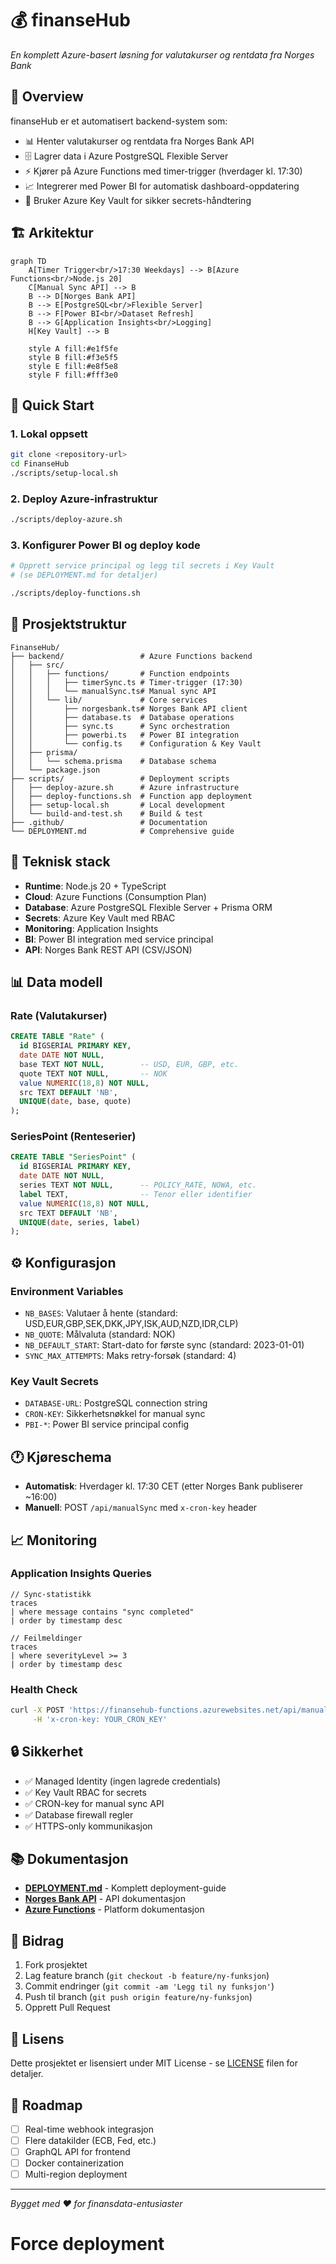 # 💰 finanseHub

*En komplett Azure-basert løsning for valutakurser og rentdata fra Norges Bank*

## 🌟 Overview

finanseHub er et automatisert backend-system som:
- 📊 Henter valutakurser og rentdata fra Norges Bank API
- 🗄️ Lagrer data i Azure PostgreSQL Flexible Server
- ⚡ Kjører på Azure Functions med timer-trigger (hverdager kl. 17:30)
- 📈 Integrerer med Power BI for automatisk dashboard-oppdatering
- 🔐 Bruker Azure Key Vault for sikker secrets-håndtering

## 🏗️ Arkitektur

```mermaid
graph TD
    A[Timer Trigger<br/>17:30 Weekdays] --> B[Azure Functions<br/>Node.js 20]
    C[Manual Sync API] --> B
    B --> D[Norges Bank API]
    B --> E[PostgreSQL<br/>Flexible Server]
    B --> F[Power BI<br/>Dataset Refresh]
    B --> G[Application Insights<br/>Logging]
    H[Key Vault] --> B
    
    style A fill:#e1f5fe
    style B fill:#f3e5f5
    style E fill:#e8f5e8
    style F fill:#fff3e0
```

## 🚀 Quick Start

### 1. Lokal oppsett
```bash
git clone <repository-url>
cd FinanseHub
./scripts/setup-local.sh
```

### 2. Deploy Azure-infrastruktur
```bash
./scripts/deploy-azure.sh
```

### 3. Konfigurer Power BI og deploy kode
```bash
# Opprett service principal og legg til secrets i Key Vault
# (se DEPLOYMENT.md for detaljer)

./scripts/deploy-functions.sh
```

## 📁 Prosjektstruktur

```
FinanseHub/
├── backend/                 # Azure Functions backend
│   ├── src/
│   │   ├── functions/       # Function endpoints
│   │   │   ├── timerSync.ts # Timer-trigger (17:30)
│   │   │   └── manualSync.ts# Manual sync API
│   │   └── lib/             # Core services
│   │       ├── norgesbank.ts# Norges Bank API client
│   │       ├── database.ts  # Database operations
│   │       ├── sync.ts      # Sync orchestration
│   │       ├── powerbi.ts   # Power BI integration
│   │       └── config.ts    # Configuration & Key Vault
│   ├── prisma/
│   │   └── schema.prisma    # Database schema
│   └── package.json
├── scripts/                 # Deployment scripts
│   ├── deploy-azure.sh      # Azure infrastructure
│   ├── deploy-functions.sh  # Function app deployment
│   ├── setup-local.sh       # Local development
│   └── build-and-test.sh    # Build & test
├── .github/                 # Documentation
└── DEPLOYMENT.md            # Comprehensive guide
```

## 🔧 Teknisk stack

- **Runtime**: Node.js 20 + TypeScript
- **Cloud**: Azure Functions (Consumption Plan)
- **Database**: Azure PostgreSQL Flexible Server + Prisma ORM
- **Secrets**: Azure Key Vault med RBAC
- **Monitoring**: Application Insights
- **BI**: Power BI integration med service principal
- **API**: Norges Bank REST API (CSV/JSON)

## 📊 Data modell

### Rate (Valutakurser)
```sql
CREATE TABLE "Rate" (
  id BIGSERIAL PRIMARY KEY,
  date DATE NOT NULL,
  base TEXT NOT NULL,        -- USD, EUR, GBP, etc.
  quote TEXT NOT NULL,       -- NOK
  value NUMERIC(18,8) NOT NULL,
  src TEXT DEFAULT 'NB',
  UNIQUE(date, base, quote)
);
```

### SeriesPoint (Renteserier)
```sql
CREATE TABLE "SeriesPoint" (
  id BIGSERIAL PRIMARY KEY,
  date DATE NOT NULL,
  series TEXT NOT NULL,      -- POLICY_RATE, NOWA, etc.
  label TEXT,                -- Tenor eller identifier
  value NUMERIC(18,8) NOT NULL,
  src TEXT DEFAULT 'NB',
  UNIQUE(date, series, label)
);
```

## ⚙️ Konfigurasjon

### Environment Variables
- `NB_BASES`: Valutaer å hente (standard: USD,EUR,GBP,SEK,DKK,JPY,ISK,AUD,NZD,IDR,CLP)
- `NB_QUOTE`: Målvaluta (standard: NOK)
- `NB_DEFAULT_START`: Start-dato for første sync (standard: 2023-01-01)
- `SYNC_MAX_ATTEMPTS`: Maks retry-forsøk (standard: 4)

### Key Vault Secrets
- `DATABASE-URL`: PostgreSQL connection string
- `CRON-KEY`: Sikkerhetsnøkkel for manual sync
- `PBI-*`: Power BI service principal config

## 🕐 Kjøreschema

- **Automatisk**: Hverdager kl. 17:30 CET (etter Norges Bank publiserer ~16:00)
- **Manuell**: POST `/api/manualSync` med `x-cron-key` header

## 📈 Monitoring

### Application Insights Queries
```kusto
// Sync-statistikk
traces
| where message contains "sync completed"
| order by timestamp desc

// Feilmeldinger
traces
| where severityLevel >= 3
| order by timestamp desc
```

### Health Check
```bash
curl -X POST 'https://finansehub-functions.azurewebsites.net/api/manualSync' \
     -H 'x-cron-key: YOUR_CRON_KEY'
```

## 🔒 Sikkerhet

- ✅ Managed Identity (ingen lagrede credentials)
- ✅ Key Vault RBAC for secrets
- ✅ CRON-key for manual sync API
- ✅ Database firewall regler
- ✅ HTTPS-only kommunikasjon

## 📚 Dokumentasjon

- [**DEPLOYMENT.md**](DEPLOYMENT.md) - Komplett deployment-guide
- [**Norges Bank API**](https://www.norges-bank.no/en/topics/Statistics/exchange_rates/) - API dokumentasjon
- [**Azure Functions**](https://docs.microsoft.com/azure/azure-functions/) - Platform dokumentasjon

## 🤝 Bidrag

1. Fork prosjektet
2. Lag feature branch (`git checkout -b feature/ny-funksjon`)
3. Commit endringer (`git commit -am 'Legg til ny funksjon'`)
4. Push til branch (`git push origin feature/ny-funksjon`)
5. Opprett Pull Request

## 📄 Lisens

Dette prosjektet er lisensiert under MIT License - se [LICENSE](LICENSE) filen for detaljer.

## 🎯 Roadmap

- [ ] Real-time webhook integrasjon
- [ ] Flere datakilder (ECB, Fed, etc.)
- [ ] GraphQL API for frontend
- [ ] Docker containerization
- [ ] Multi-region deployment

---

*Bygget med ❤️ for finansdata-entusiaster*
# Force deployment
